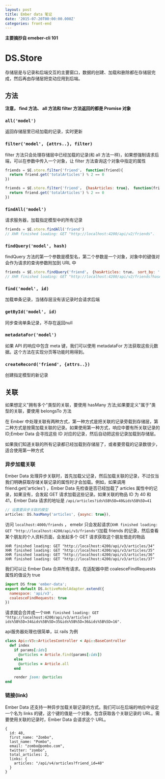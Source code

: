 ```yaml
---
layout: post
title: Ember data 笔记
date: '2015-07-20T00:00:00.000Z'
categories: front-end
---
```


**主要摘抄自 emeber-cli 101**

# DS.Store
存储层是与记录和后端交互的主要窗口，数据的创建、加载和删除都在存储层完成，然后再由存储层把变动应用到后端。

## 方法
**注意， find 方法、 all 方法和 filter 方法返回的都是 Promise 对象**

### `all('model')`
返回存储层里已经加载的记录，实时更新

### `filter('model', {attrs..}, filter)`
filter 方法只会处理存储层中已经加载的记录(和 all 方法一样)，如果想强制请求后端，可以在参数中传入一个对象，让 filter 方法查询这个对象中指定的属性

```javascript
friends = $E.store.filter('friend'， function(friend){
  return friend.get('totalArticles') % 2 == 0
})

friends = $E.store.filter('friend'， {hasArticles: true}， function(friend){
  return friend.get('totalArticles') % 2 == 0
})
```

### `findAll('model')`
请求服务器，加载指定模型中的所有记录

```javascript
friends = $E.store.findAll('friend')
// XHR finished loading: GET "http://localhost:4200/api/v2/friends".
```

### `findQuery('model', hash)`
findQuery 方法的第一个参数是模型名，第二个参数是一个对象，对象中的键值对会作为请求的查询参数附加到 URL 中

```javascript
friends = $E.store.findQuery('friend'， {hasArticles: true， sort_by: 'created_at'})
// XHR finished loading: GET "http://localhost:4200/api/v2/friends?hasArticles=true&sort_by=created_at"
```

### `find('model', id)`
加载单条记录，当储存层没有该记录时会请求后端

### `getById('model', id)`
同步查询单条记录，不存在返回null

### `metadataFor('model')`
如果 API 的响应中包含 meta 键，我们可以使用 metadataFor 方法获取这些元数据。这个方法在实现分页等功能时用得到。

### `createRecord('friend', {attrs..})`
创建指定模型的新记录

## 关联
如果想定义"拥有多个"类型的关联，要使用 hasMany 方法;如果要定义"属于"类型的关联，要使用 belongsTo 方法

在 Ember 中处理关联有两种方式，第一种方式是把关联的记录旁载到存储层，第二种方式是按需加载关联的记录。如果使用第一种方式，响应中要有所关联记录的 ID;Ember Data 会寻找这些 ID 对应的记录，然后自动把这些记录加载到存储层。

如果我们知道关联的所有记录都已经加载到存储层了，或者要旁载的记录数很少，适合使用第一种方式

### 异步加载关联
Ember Data 处理异步关联时，首先加载父记录，然后加载关联的记录，不过仅当我们明确获取存储关联记录的属性时才会加载。例如，如果调用 friend.get('articles') ，Ember Data  先检查是否已经加载了 articles 属性中的记录，如果没有，会发起 GET 请求加载这些记录。如果关联的物品 ID 为 40 和 41，Ember Data 请求的地址是 `/api/articles?ids%5B%5D=40&ids%5B%5D=41`

```javascript
// 设置要异步关联的模型
articles: DS.hasMany('articles', {async: true}),
```

访问 `localhost:4000/friends` ， emebr 只会发起请求(`XHR finished loading: GET "http://localhost:4200/api/v3/friends"`)加载 friends 的记录，然后查看某个朋友的个人资料页面，会发起多个 GET 请求获取这个朋友借走的物品

```
XHR finished loading: GET "http://localhost:4200/api/v3/articles/34"
XHR finished loading: GET "http://localhost:4200/api/v3/articles/35"
XHR finished loading: GET "http://localhost:4200/api/v3/articles/36"
XHR finished loading: GET "http://localhost:4200/api/v3/articles/37"
```

我们可以让 Ember Data 合并所有请求。在适配器中把 coalesceFindRequests 属性的值设为 true

```javascript
import DS from 'ember-data';
export default DS.ActiveModelAdapter.extend({
  namespace: 'api/v3',
  coalesceFindRequests: true
})
```

请求就会合并成一个`XHR finished loading: GET "http://localhost:4200/api/v3/articles?ids%5B%5D=34&ids%5B%5D=35&ids%5B%5D=36&ids%5B%5D=16".`

api服务器处理也很简单，以 rails 为例

```ruby
class Api::V3::ArticlesController < Api::BaseController
  def index
    if params[:ids]
      @articles = Article.find(params[:ids])
    else
      @articles = Article.all
    end

    render json: @articles
end
```

### 链接(link)
Ember Data 还支持一种异步加载关联记录的方式。我们可以在后端的响应中设定一个名为 links 的键，这个键的值是一个对象，包含获取各个关联记录的 URL。需要使用关联的记录时，Ember Data 会请求这个 URL。

```
{
  id: 48,
  first_name: "Zombo",
  last_name: "Pombo",
  email: "zombo@pombo.com",
  twitter: "zombo",
  total_articles: 2,
  links: {
    articles: "/api/v4/articles?friend_id=48"
  }
}
```
